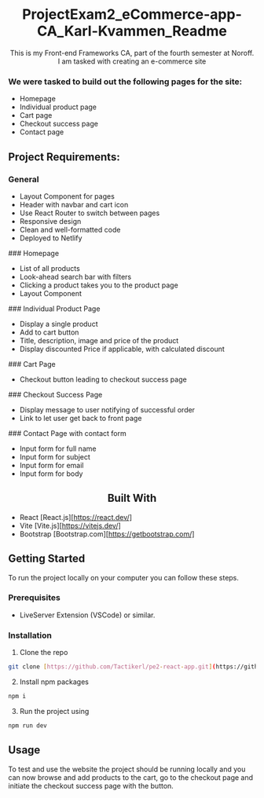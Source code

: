 <h1 align="center">ProjectExam2_eCommerce-app-CA_Karl-Kvammen_Readme</h1>

<p align="center">This is my Front-end Frameworks CA, part of the fourth semester at Noroff. I am tasked with creating an e-commerce site</p>

### We were tasked to build out the following pages for the site:

<ul>
   <li> Homepage</li>
   <li> Individual product page</li>
   <li> Cart page</li>
   <li> Checkout success page</li> 
   <li>Contact page</li>
</ul>



## Project Requirements:

### General
<ul>
  <li>Layout Component for pages</li>
  <li>Header with navbar and cart icon</li>
  <li>Use React Router to switch between pages</li>
  <li>Responsive design</li>
  <li>Clean and well-formatted code</li>
  <li>Deployed to Netlify</li>
</ul>
### Homepage
<ul>
  <li>List of all products</li>
  <li>Look-ahead search bar with filters</li>
  <li>Clicking a product takes you to the product page</li>
  <li>Layout Component</li>
</ul>
### Individual Product Page
<ul>
  <li>Display a single product</li>
  <li>Add to cart button</li>
  <li>Title, description, image and price of the product</li>
  <li>Display discounted Price if applicable, with calculated discount</li>  
</ul>
### Cart Page
<ul>
  <li>Checkout button leading to checkout success page</li>
</ul>
### Checkout Success Page
<ul>
  <li>Display message to user notifying of successful order</li>
  <li>Link to let user get back to front page</li>
</ul>
### Contact Page with contact form
<ul>  
  <li>Input form for full name</li>
  <li>Input form for subject</li>
  <li>Input form for email</li>
  <li>Input form for body</li>
</ul>







<h2 align="center">Built With</h2>

- React [React.js][https://react.dev/]
- Vite [Vite.js][https://vitejs.dev/]
- Bootstrap [Bootstrap.com][https://getbootstrap.com/]

<h2>Getting Started</h2>
<p>To run the project locally on your computer you can follow these steps.</p>

### Prerequisites



- LiveServer Extension (VSCode) or similar.

### Installation

1. Clone the repo

```sh
git clone [https://github.com/Tactikerl/pe2-react-app.git](https://github.com/Tactikerl/eCommmerce-app-CA.git)
```

2. Install npm packages

```sh
npm i
```

3. Run the project using

```sh
npm run dev
```

## Usage

To test and use the website the project should be running locally and you can now browse and add products to the cart, go to the checkout page and initiate the checkout success page with the button.


